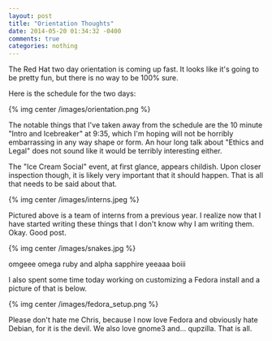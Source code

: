 ```yaml
---
layout: post
title: "Orientation Thoughts"
date: 2014-05-20 01:34:32 -0400
comments: true
categories: nothing
---
```

The Red Hat two day orientation is coming up fast. It looks like it's going to be pretty fun, but there is no way to be 100% sure.

Here is the schedule for the two days:

{% img center /images/orientation.png %}

The notable things that I've taken away from the schedule are the 10 minute "Intro and Icebreaker" at 9:35, which I'm hoping will not be horribly embarrassing in any way shape or form. An hour long talk about "Ethics and Legal" does not sound like it would be terribly interesting either.

The "Ice Cream Social" event, at first glance, appears childish. Upon closer inspection though, it is likely very important that it should happen. That is all that needs to be said about that.

{% img center /images/interns.jpeg %}

Pictured above is a team of interns from a previous year. I realize now that I have started writing these things that I don't know why I am writing them. Okay. Good post.

{% img center /images/snakes.jpg %}

omgeee omega ruby and alpha sapphire yeeaaa boiii

I also spent some time today working on customizing a Fedora install and a picture of that is below.

{% img center /images/fedora_setup.png %}

Please don't hate me Chris, because I now love Fedora and obviously hate Debian, for it is the devil. We also love gnome3 and... qupzilla. That is all.
